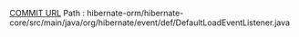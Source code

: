 [COMMIT URL](https://github.com/hibernate/hibernate-orm/commit/5adf2960c28a4acf6ccde8811bd797aa5d911647)
Path : hibernate-orm/hibernate-core/src/main/java/org/hibernate/event/def/DefaultLoadEventListener.java